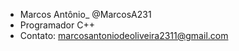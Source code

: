 - Marcos Antônio_ @MarcosA231
- Programador C++
- Contato: marcosantoniodeoliveira2311@gmail.com

<!---
MarcosA2311/MarcosA2311 is a ✨ special ✨ repository because its `README.md` (this file) appears on your GitHub profile.
You can click the Preview link to take a look at your changes.
--->
